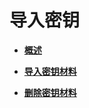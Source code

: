 # 导入密钥<a name="dew_01_0142"></a>

-   **[概述](概述.md)**  

-   **[导入密钥材料](导入密钥材料.md)**  

-   **[删除密钥材料](删除密钥材料.md)**  


